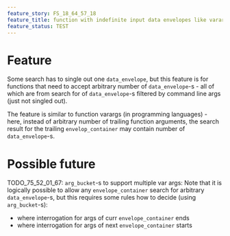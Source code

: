 ```yaml
---
feature_story: FS_18_64_57_18
feature_title: function with indefinite input data envelopes like varargs
feature_status: TEST
---
```


# Feature

Some search has to single out one `data_envelope`,
but this feature is for functions that need to accept arbitrary number of `data_envelope`-s -
all of which are from search for of `data_envelope`-s filtered by command line args (just not singled out).

The feature is similar to function varargs (in programming languages) -
here, instead of arbitrary number of trailing function arguments,
the search result for the trailing `envelop_container` may contain number of `data_envelope`-s.

# Possible future

TODO_75_52_01_67: `arg_bucket`-s to support multiple var args:
Note that it is logically possible to allow any `envelope_container` search for arbitrary `data_envelope`-s,
but this requires some rules how to decide (using `arg_bucket`-s):
*   where interrogation for args of curr `envelope_container` ends
*   where interrogation for args of next `envelope_container` starts
